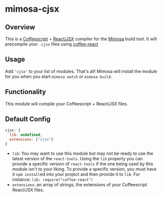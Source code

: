 mimosa-cjsx
===========

## Overview

This is a [Coffeescript](http://coffeescript.org/) + [React/JSX](http://facebook.github.io/) compiler for the [Mimosa](http://mimosa.io/) build tool. It will precompile your `.cjsx` files using [coffee-react](https://github.com/jsdf/coffee-react)

## Usage

Add `'cjsx'` to your list of modules.  That's all!  Mimosa will install the module for you when you start `mimosa watch` or `mimosa build`.

## Functionality

This module will compile your Coffeescript + React/JSX files.

## Default Config

```javascript
cjsx: {
  lib: undefined,
  extensions: ["cjsx"]
}
```

* `lib`: You may want to use this module but may not be ready to use the latest version of the `react-tools`. Using the `lib` property you can provide a specific version of `react-tools` if the one being used by this module isn't to your liking. To provide a specific version, you must have it `npm install`ed into your project and then provide it to `lib`. For instance: `lib: require("coffee-react")`
* `extensions`: an array of strings, the extensions of your Coffeescript React/JSX files.
